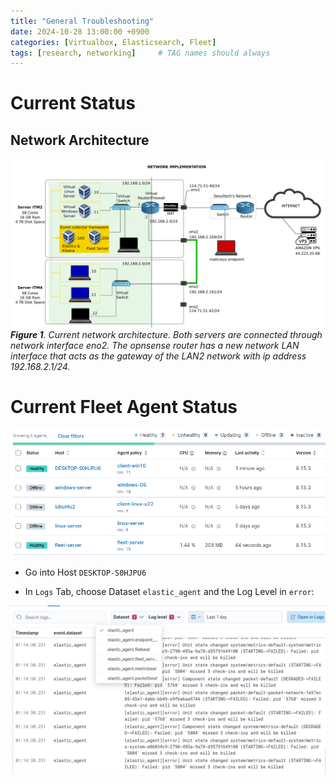 ```yaml
---
title: "General Troubleshooting"
date: 2024-10-28 13:00:00 +0900
categories: [Virtualbox, Elasticsearch, Fleet]
tags: [research, networking]     # TAG names should always 
---
```


# Current Status

## Network Architecture

![alt text](/assets/images/network-architecture2.png)
_**Figure 1**. Current network architecture. Both servers are connected through network interface eno2. The opnsense router has a new network LAN interface that acts as the gateway of the LAN2 network with ip address 192.168.2.1/24._

# Current Fleet Agent Status

![alt text](/assets/images/fleet-status1.png)

- Go into Host `DESKTOP-S0HJPU6`

- In `Logs` Tab, choose Dataset `elastic_agent` and the Log Level in `error`:

![alt text](/assets/images/elastic-agent-error-status.png)